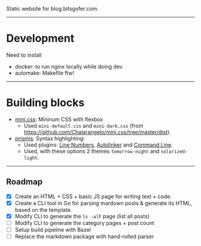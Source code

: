 Static website for blog.bitsgofer.com.

******

# Development

Need to install
- docker: to run nginx locally while doing dev
- automake: Makefile ftw!


******

# Building blocks

- [mini.css](https://minicss.org): Mininum CSS with flexbox
	- Used `mini-default.css` and `mini-dark.css` (from <https://github.com/Chalarangelo/mini.css/tree/master/dist>).
- [prismjs](http://prismjs.com): Syntax highlighting:
	- Used plugins: [Line Numbers](http://prismjs.com/plugins/line-numbers/), [Autolinker](http://prismjs.com/plugins/autolinker/) and [Command Line](http://prismjs.com/plugins/command-line/).
	- Used, with these options 2 themes `tomorrow-night` and `solarized-light`.

******

## Roadmap

- [x] Create an HTML + CSS + basic JS page for writing text + code.
- [x] Create a CLI tool in Go for parsing mardown posts & generate its HTML, based on the template.
- [x] Modify CLI to generate the `ls -alF` page (list all posts)
- [ ] Modify CLI to generate the category pages + post count
- [ ] Setup build pipeline with Bazel
- [ ] Replace the markdown package with hand-rolled parser
